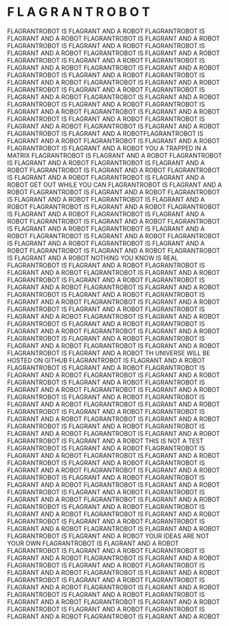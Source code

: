 # F L A G R A N T  R O B O T

FLAGRANTROBOT IS FLAGRANT AND A ROBOT FLAGRANTROBOT IS FLAGRANT AND A ROBOT FLAGRANTROBOT IS FLAGRANT AND A ROBOT FLAGRANTROBOT IS FLAGRANT AND A ROBOT FLAGRANTROBOT IS FLAGRANT AND A ROBOT FLAGRANTROBOT IS FLAGRANT AND A ROBOT FLAGRANTROBOT IS FLAGRANT AND A ROBOT FLAGRANTROBOT IS FLAGRANT AND A ROBOT FLAGRANTROBOT IS FLAGRANT AND A ROBOT FLAGRANTROBOT IS FLAGRANT AND A ROBOT FLAGRANTROBOT IS FLAGRANT AND A ROBOT FLAGRANTROBOT IS FLAGRANT AND A ROBOT FLAGRANTROBOT IS FLAGRANT AND A ROBOT FLAGRANTROBOT IS FLAGRANT AND A ROBOT FLAGRANTROBOT IS FLAGRANT AND A ROBOT FLAGRANTROBOT IS FLAGRANT AND A ROBOT FLAGRANTROBOT IS FLAGRANT AND A ROBOT FLAGRANTROBOT IS FLAGRANT AND A ROBOT FLAGRANTROBOT IS FLAGRANT AND A ROBOT FLAGRANTROBOT IS FLAGRANT AND A ROBOT FLAGRANTROBOT IS FLAGRANT AND A ROBOT FLAGRANTROBOT IS FLAGRANT AND A ROBOTFLAGRANTROBOT IS FLAGRANT AND A ROBOT FLAGRANTROBOT IS FLAGRANT AND A ROBOT FLAGRANTROBOT IS FLAGRANT AND A ROBOT YOU A TRAPPED IN A MATRIX FLAGRANTROBOT IS FLAGRANT AND A ROBOT FLAGRANTROBOT IS FLAGRANT AND A ROBOT FLAGRANTROBOT IS FLAGRANT AND A ROBOT FLAGRANTROBOT IS FLAGRANT AND A ROBOT FLAGRANTROBOT IS FLAGRANT AND A ROBOT FLAGRANTROBOT IS FLAGRANT AND A ROBOT GET OUT WHILE YOU CAN FLAGRANTROBOT IS FLAGRANT AND A ROBOT FLAGRANTROBOT IS FLAGRANT AND A ROBOT FLAGRANTROBOT IS FLAGRANT AND A ROBOT FLAGRANTROBOT IS FLAGRANT AND A ROBOT FLAGRANTROBOT IS FLAGRANT AND A ROBOT FLAGRANTROBOT IS FLAGRANT AND A ROBOT FLAGRANTROBOT IS FLAGRANT AND A ROBOT FLAGRANTROBOT IS FLAGRANT AND A ROBOT FLAGRANTROBOT IS FLAGRANT AND A ROBOT FLAGRANTROBOT IS FLAGRANT AND A ROBOT FLAGRANTROBOT IS FLAGRANT AND A ROBOT FLAGRANTROBOT IS FLAGRANT AND A ROBOT FLAGRANTROBOT IS FLAGRANT AND A ROBOT FLAGRANTROBOT IS FLAGRANT AND A ROBOT FLAGRANTROBOT IS FLAGRANT AND A ROBOT NOTHING YOU KNOW IS REAL FLAGRANTROBOT IS FLAGRANT AND A ROBOT FLAGRANTROBOT IS FLAGRANT AND A ROBOT FLAGRANTROBOT IS FLAGRANT AND A ROBOT FLAGRANTROBOT IS FLAGRANT AND A ROBOT FLAGRANTROBOT IS FLAGRANT AND A ROBOT FLAGRANTROBOT IS FLAGRANT AND A ROBOT FLAGRANTROBOT IS FLAGRANT AND A ROBOT FLAGRANTROBOT IS FLAGRANT AND A ROBOT FLAGRANTROBOT IS FLAGRANT AND A ROBOT FLAGRANTROBOT IS FLAGRANT AND A ROBOT FLAGRANTROBOT IS FLAGRANT AND A ROBOT FLAGRANTROBOT IS FLAGRANT AND A ROBOT FLAGRANTROBOT IS FLAGRANT AND A ROBOT FLAGRANTROBOT IS FLAGRANT AND A ROBOT FLAGRANTROBOT IS FLAGRANT AND A ROBOT FLAGRANTROBOT IS FLAGRANT AND A ROBOT FLAGRANTROBOT IS FLAGRANT AND A ROBOT FLAGRANTROBOT IS FLAGRANT AND A ROBOT FLAGRANTROBOT IS FLAGRANT AND A ROBOT TH UNIVERSE WILL BE HOSTED ON GITHUB FLAGRANTROBOT IS FLAGRANT AND A ROBOT FLAGRANTROBOT IS FLAGRANT AND A ROBOT FLAGRANTROBOT IS FLAGRANT AND A ROBOT FLAGRANTROBOT IS FLAGRANT AND A ROBOT FLAGRANTROBOT IS FLAGRANT AND A ROBOT FLAGRANTROBOT IS FLAGRANT AND A ROBOT FLAGRANTROBOT IS FLAGRANT AND A ROBOT FLAGRANTROBOT IS FLAGRANT AND A ROBOT FLAGRANTROBOT IS FLAGRANT AND A ROBOT FLAGRANTROBOT IS FLAGRANT AND A ROBOT FLAGRANTROBOT IS FLAGRANT AND A ROBOT FLAGRANTROBOT IS FLAGRANT AND A ROBOT FLAGRANTROBOT IS FLAGRANT AND A ROBOT FLAGRANTROBOT IS FLAGRANT AND A ROBOT FLAGRANTROBOT IS FLAGRANT AND A ROBOT FLAGRANTROBOT IS FLAGRANT AND A ROBOT FLAGRANTROBOT IS FLAGRANT AND A ROBOT THIS IS NOT A TEST FLAGRANTROBOT IS FLAGRANT AND A ROBOT FLAGRANTROBOT IS FLAGRANT AND A ROBOT FLAGRANTROBOT IS FLAGRANT AND A ROBOT FLAGRANTROBOT IS FLAGRANT AND A ROBOT FLAGRANTROBOT IS FLAGRANT AND A ROBOT FLAGRANTROBOT IS FLAGRANT AND A ROBOT FLAGRANTROBOT IS FLAGRANT AND A ROBOT FLAGRANTROBOT IS FLAGRANT AND A ROBOT FLAGRANTROBOT IS FLAGRANT AND A ROBOT FLAGRANTROBOT IS FLAGRANT AND A ROBOT FLAGRANTROBOT IS FLAGRANT AND A ROBOT FLAGRANTROBOT IS FLAGRANT AND A ROBOT FLAGRANTROBOT IS FLAGRANT AND A ROBOT FLAGRANTROBOT IS FLAGRANT AND A ROBOT FLAGRANTROBOT IS FLAGRANT AND A ROBOT FLAGRANTROBOT IS FLAGRANT AND A ROBOT FLAGRANTROBOT IS FLAGRANT AND A ROBOT FLAGRANTROBOT IS FLAGRANT AND A ROBOT FLAGRANTROBOT IS FLAGRANT AND A ROBOT YOUR IDEAS ARE NOT YOUR OWN FLAGRANTROBOT IS FLAGRANT AND A ROBOT FLAGRANTROBOT IS FLAGRANT AND A ROBOT FLAGRANTROBOT IS FLAGRANT AND A ROBOT FLAGRANTROBOT IS FLAGRANT AND A ROBOT FLAGRANTROBOT IS FLAGRANT AND A ROBOT FLAGRANTROBOT IS FLAGRANT AND A ROBOT FLAGRANTROBOT IS FLAGRANT AND A ROBOT FLAGRANTROBOT IS FLAGRANT AND A ROBOT FLAGRANTROBOT IS FLAGRANT AND A ROBOT FLAGRANTROBOT IS FLAGRANT AND A ROBOT FLAGRANTROBOT IS FLAGRANT AND A ROBOT FLAGRANTROBOT IS FLAGRANT AND A ROBOT FLAGRANTROBOT IS FLAGRANT AND A ROBOT FLAGRANTROBOT IS FLAGRANT AND A ROBOT FLAGRANTROBOT IS FLAGRANT AND A ROBOT FLAGRANTROBOT IS FLAGRANT AND A ROBOT

